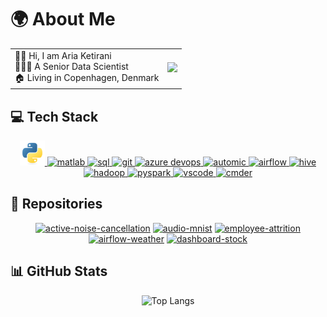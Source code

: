 # 🌍 About Me

<div align="center">
  <table>
    <tr>
      <td style="border: none;">
        👋🏽 Hi, I am Aria Ketirani<br>
        👨🏻‍💻 A Senior Data Scientist<br>
        🏠 Living in Copenhagen, Denmark
      </td>
      <td style="border: none;">
        <img src="https://media.giphy.com/media/M9gbBd9nbDrOTu1Mqx/giphy.gif" width="100"/>
      </td>
    </tr>
  </table>
</div>

## 💻 Tech Stack
<div align="center">
    <a href="https://www.python.org" target="_blank" rel="noreferrer">
        <img src="https://raw.githubusercontent.com/devicons/devicon/master/icons/python/python-original.svg" alt="python" width="40" height="40"/>
    </a>
    <a href="https://www.mathworks.com/" target="_blank" rel="noreferrer">
        <img src="https://upload.wikimedia.org/wikipedia/commons/2/21/Matlab_Logo.png" alt="matlab" width="40" height="40"/>
    </a>
    <a href="https://www.microsoft.com/en-us/sql-server/sql-server-downloads" target="_blank" rel="noreferrer">
        <img src="https://symbols.getvecta.com/stencil_28/61_sql-database-generic.90b41636a8.svg" alt="sql" width="40" height="40"/>
    </a>
    <a href="https://git-scm.com/" target="_blank" rel="noreferrer">
        <img src="https://www.vectorlogo.zone/logos/git-scm/git-scm-icon.svg" alt="git" width="40" height="40"/>
    </a>
    <a href="https://azure.microsoft.com/en-us/products/devops/" target="_blank" rel="noreferrer">
        <img src="https://www.svgrepo.com/show/448271/azure-devops.svg" alt="azure devops" width="40" height="40"/>
    </a>
    <a href="https://drexel.edu/ais/applications/admin/UC4%20Automic/" target="_blank" rel="noreferrer">
        <img src="https://static.wikia.nocookie.net/logopedia/images/0/01/Automic_2013.png/" alt="automic" width="40" height="40"/>
    </a>
    <a href="https://airflow.apache.org/" target="_blank" rel="noreferrer">
        <img src="https://miro.medium.com/v2/resize:fit:700/1*G33_0XwMBXPbOoW1Z2Si2w.jpeg" alt="airflow" width="40" height="40"/>
    </a>
    <a href="https://hive.apache.org/" target="_blank" rel="noreferrer">
        <img src="https://www.vectorlogo.zone/logos/apache_hive/apache_hive-icon.svg" alt="hive" width="40" height="40"/>
    </a>
    <a href="https://hadoop.apache.org/" target="_blank" rel="noreferrer">
        <img src="https://www.vectorlogo.zone/logos/apache_hadoop/apache_hadoop-icon.svg" alt="hadoop" width="40" height="40"/>
    </a>
    <a href="https://spark.apache.org/docs/latest/api/python/index.html#" target="_blank" rel="noreferrer">
        <img src="https://upload.wikimedia.org/wikipedia/commons/f/f3/Apache_Spark_logo.svg" alt="pyspark" width="40" height="40"/>
    </a>
    <a href="https://code.visualstudio.com/" target="_blank" rel="noreferrer">
        <img src="https://upload.wikimedia.org/wikipedia/commons/9/9a/Visual_Studio_Code_1.35_icon.svg" alt="vscode" width="40" height="40"/>
    </a>
    <a href="https://cmder.app/" target="_blank" rel="noreferrer">
        <img src="https://www.fileeagle.com/data/2017/04/Cmder.jpg" alt="cmder" width="40" height="40"/>
    </a>
</div>

## 🔭 Repositories
<div align="center">
    <a href="https://github.com/Aketirani/active-noise-cancellation"><img width="278" height="150" src="https://denvercoder1-github-readme-stats.vercel.app/api/pin/?username=aketirani&repo=active-noise-cancellation&theme=react&bg_color=1F222E&title_color=F8D866&hide_border=true&icon_color=F8D866&show_icons=true" alt="active-noise-cancellation"></a>
    <a href="https://github.com/Aketirani/audio-mnist"><img width="278" height="150" src="https://denvercoder1-github-readme-stats.vercel.app/api/pin/?username=aketirani&repo=audio-mnist&theme=react&bg_color=1F222E&title_color=F8D866&hide_border=true&icon_color=F8D866&show_icons=true" alt="audio-mnist"></a>
    <a href="https://github.com/Aketirani/employee-attrition"><img width="278" height="150" src="https://denvercoder1-github-readme-stats.vercel.app/api/pin/?username=aketirani&repo=employee-attrition&theme=react&bg_color=1F222E&title_color=F8D866&hide_border=true&icon_color=F8D866&show_icons=true" alt="employee-attrition"></a>
    <a href="https://github.com/Aketirani/airflow-weather"><img width="278" height="150" src="https://denvercoder1-github-readme-stats.vercel.app/api/pin/?username=aketirani&repo=airflow-weather&theme=react&bg_color=1F222E&title_color=F8D866&hide_border=true&icon_color=F8D866&show_icons=true" alt="airflow-weather"></a>
    <a href="https://github.com/Aketirani/dashboard-stock"><img width="278" height="150" src="https://denvercoder1-github-readme-stats.vercel.app/api/pin/?username=aketirani&repo=dashboard-stock&theme=react&bg_color=1F222E&title_color=F8D866&hide_border=true&icon_color=F8D866&show_icons=true" alt="dashboard-stock"></a>
</div>

## 📊 GitHub Stats
<p align="center">
    <img src="https://github-readme-stats.vercel.app/api/top-langs/?username=Aketirani&theme=react&bg_color=1F222E&title_color=F8D866&hide_border=true&icon_color=F8D866&include_all_commits=false&count_private=false&layout=compact&card_width=278" alt="Top Langs" />
</p>
